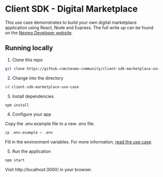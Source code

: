 # Client SDK - Digital Marketplace

This use case demonstrates to build your own digital marketplace application using React, Node and Express. The full write up can be found on the [Nexmo Developer website](https://developer.nexmo.com/use-cases/digital-marketplace-client-sdk).

## Running locally

1. Clone this repo

```bash
git clone https://github.com/nexmo-community/client-sdk-marketplace-use-case.git
```

2. Change into the directory

```bash
cd client-sdk-marketplace-use-case
```

3. Install dependencies

```bash
npm install
```

4. Configure your app

Copy the .env.example file to a new .env file.

```bash
cp .env.example > .env
```

Fill in the environment variables. For more information, [read the use case](https://developer.nexmo.com/use-cases/digital-marketplace-client-sdk).

5. Run the application

```bash
npm start
```

Visit http://localhost:3000/ in your browser.
